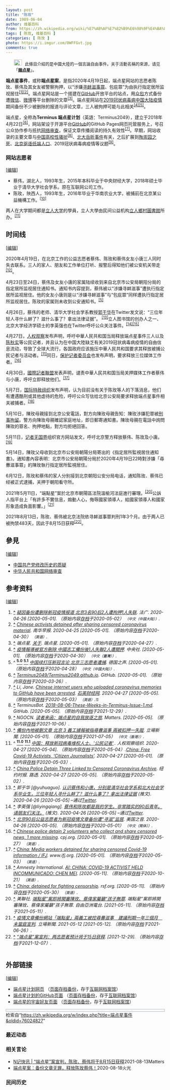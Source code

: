 ```yaml
---
layout: post
title: "陈玫"
date: 1989-06-04
author: 维基百科
from: https://zh.wikipedia.org/wiki/%E7%AB%AF%E7%82%B9%E6%98%9F%E4%BA%8B%E4%BB%B6
tags: [ 陈玫, 维基百科 ]
categories: [ 陈玫 ]
photo: https://i.imgur.com/0WFFGvt.jpg
comments: true
---
```

<div class="mw-content-ltr mw-parser-output" lang="zh" dir="ltr"><style data-mw-deduplicate="TemplateStyles:r85100532">.mw-parser-output .hatnote{font-size:small}.mw-parser-output div.hatnote{padding-left:2em;margin-bottom:0.8em;margin-top:0.8em}.mw-parser-output .hatnote-notice-img::after{content:"\202f \202f \202f \202f "}.mw-parser-output .hatnote-notice-img-small::after{content:"\202f \202f "}.mw-parser-output .hatnote+link+.hatnote{margin-top:-0.5em}body.skin-minerva .mw-parser-output .hatnote-notice-img,body.skin-minerva .mw-parser-output .hatnote-notice-img-small{display:none}@media print{body.ns-0 .mw-parser-output .hatnote{display:none!important}}</style><div role="note" class="hatnote navigation-not-searchable"><span class="noviewer hatnote-notice-img" typeof="mw:File"><a href="/wiki/Wikipedia:%E6%B6%88%E6%AD%A7%E4%B9%89" title="Wikipedia:消歧义"><img alt="" src="//upload.wikimedia.org/wikipedia/commons/thumb/5/5f/Disambig_gray.svg/25px-Disambig_gray.svg.png" decoding="async" width="25" height="19" class="mw-file-element" srcset="//upload.wikimedia.org/wikipedia/commons/thumb/5/5f/Disambig_gray.svg/38px-Disambig_gray.svg.png 1.5x, //upload.wikimedia.org/wikipedia/commons/thumb/5/5f/Disambig_gray.svg/50px-Disambig_gray.svg.png 2x" data-file-width="220" data-file-height="168"></a></span>此條目介紹的是中國大陸的一個言論自由事件。关于活動名稱的來源，请见「<b><a href="/wiki/%E7%AB%AF%E7%82%B9%E6%98%9F" title="端点星">端点星</a></b>」。</div>
<p><b>端点星事件</b>，或称<b>端点星案</b>，是指2020年4月19日起，端点星网站的志愿者陈玫、蔡伟及其女友被警察拘押，以“涉嫌<a href="/wiki/%E5%AF%BB%E8%A1%85%E6%BB%8B%E4%BA%8B%E7%BD%AA" title="寻衅滋事罪">寻衅滋事罪</a>、包庇罪”为由执行指定居所监视居住<sup id="cite_ref-1" class="reference"><a href="#cite_note-1"><span class="cite-bracket">[</span>1<span class="cite-bracket">]</span></a></sup><sup id="cite_ref-2" class="reference"><a href="#cite_note-2"><span class="cite-bracket">[</span>2<span class="cite-bracket">]</span></a></sup>。端点星网站是一个搭建在<a href="/wiki/GitHub" title="GitHub">GitHub</a>开放平台的站点，用<a href="/wiki/%E4%BC%97%E5%8C%85" title="众包">众包</a>方式备份遭<a href="/wiki/%E5%BE%AE%E4%BF%A1" title="微信">微信</a>、<a href="/wiki/%E5%BE%AE%E5%8D%9A" class="mw-disambig" title="微博">微博</a>等平台删除的文章<sup id="cite_ref-3" class="reference"><a href="#cite_note-3"><span class="cite-bracket">[</span>3<span class="cite-bracket">]</span></a></sup>。端点星网站在<a href="/wiki/2019%E5%86%A0%E7%8A%B6%E7%97%85%E6%AF%92%E7%97%85%E4%B8%AD%E5%9B%BD%E5%A4%A7%E9%99%86%E7%96%AB%E6%83%85" title="2019冠状病毒病中国大陆疫情">2019冠状病毒病中国大陆疫情</a>期间备份不少被删除的报道与评论文章，三人被拘押可能与此相关<sup id="cite_ref-:0_4-0" class="reference"><a href="#cite_note-:0-4"><span class="cite-bracket">[</span>4<span class="cite-bracket">]</span></a></sup><sup id="cite_ref-:1_5-0" class="reference"><a href="#cite_note-:1-5"><span class="cite-bracket">[</span>5<span class="cite-bracket">]</span></a></sup>。
</p>
<meta property="mw:PageProp/toc">
<div class="mw-heading mw-heading2"></div>
<p>端点星，全称為<b>Terminus 端点星计划</b>（英語：<span lang="en">Terminus2049</span>），建立于2018年4月22日<sup id="cite_ref-github_6-0" class="reference"><a href="#cite_note-github-6"><span class="cite-bracket">[</span>6<span class="cite-bracket">]</span></a></sup>，网站架设于开源平台<a href="/wiki/GitHub" title="GitHub">GitHub</a>的GitHub Pages网页托管服务上，号召公众协作参与抵抗<a href="/wiki/%E4%B8%AD%E5%8D%8E%E4%BA%BA%E6%B0%91%E5%85%B1%E5%92%8C%E5%9B%BD%E7%BD%91%E7%BB%9C%E5%AE%A1%E6%9F%A5" title="中华人民共和国网络审查">网络审查</a>，保证文章传播阅读的持久有效性<sup id="cite_ref-7" class="reference"><a href="#cite_note-7"><span class="cite-bracket">[</span>7<span class="cite-bracket">]</span></a></sup>。早期，网站收录的主要文章与<a href="/wiki/%EF%BC%83MeToo_(%E4%B8%AD%E5%9C%8B%E5%A4%A7%E9%99%B8)" title="＃MeToo (中國大陸)">中国高校性骚扰</a><sup id="cite_ref-8" class="reference"><a href="#cite_note-8"><span class="cite-bracket">[</span>8<span class="cite-bracket">]</span></a></sup>、<a href="/wiki/%E5%8C%97%E5%A4%A7%E5%B2%B3%E6%98%95%E4%BA%8B%E4%BB%B6" title="北大岳昕事件">北大岳昕事件</a>有关，之后扩展到<a href="/wiki/%E9%99%B6%E5%B4%87%E5%9B%AD%E4%BA%8B%E4%BB%B6" title="陶崇园事件">陶崇园之死</a>、<a href="/wiki/2017%E5%B9%B4%E5%8C%97%E4%BA%AC%E5%AE%89%E5%85%A8%E9%9A%90%E6%82%A3%E6%8E%92%E6%9F%A5%E6%95%B4%E6%94%B9%E8%A1%8C%E5%8A%A8" title="2017年北京安全隐患排查整改行动">北京驱逐低端人口</a>、2019冠状病毒病疫情等议题<sup id="cite_ref-9" class="reference"><a href="#cite_note-9"><span class="cite-bracket">[</span>9<span class="cite-bracket">]</span></a></sup>。
</p>
<div class="mw-heading mw-heading3"><h3 id="网站志愿者"><span id=".E7.BD.91.E7.AB.99.E5.BF.97.E6.84.BF.E8.80.85"></span>网站志愿者</h3><span class="mw-editsection"><span class="mw-editsection-bracket">[</span><a href="/w/index.php?title=%E7%AB%AF%E7%82%B9%E6%98%9F%E4%BA%8B%E4%BB%B6&amp;action=edit&amp;section=2" title="编辑章节：网站志愿者"><span>编辑</span></a><span class="mw-editsection-bracket">]</span></span></div>
<ul><li>蔡伟，湖北人，1993年生，2015年本科毕业于中央财经大学，2018年硕士毕业于清华大学社会学系。原在互联网公司工作。</li>
<li>陈玫，陝西人，1993年生，2016年毕业于华南农业大学，被捕前在北京某公益機構工作。<sup id="cite_ref-lcxw_10-0" class="reference"><a href="#cite_note-lcxw-10"><span class="cite-bracket">[</span>10<span class="cite-bracket">]</span></a></sup></li></ul>
<p>两人在大学期间都是<a href="/wiki/%E7%AB%8B%E4%BA%BA%E5%A4%A7%E5%AD%A6" title="立人大学">立人大学</a>的學員，立人大學由民间公益机构<a href="/wiki/%E7%AB%8B%E4%BA%BA%E9%84%89%E6%9D%91%E5%9C%96%E6%9B%B8%E9%A4%A8" title="立人鄉村圖書館">立人鄉村圖書館</a>所办。<sup id="cite_ref-rqgc_11-0" class="reference"><a href="#cite_note-rqgc-11"><span class="cite-bracket">[</span>11<span class="cite-bracket">]</span></a></sup>
</p>
<div class="mw-heading mw-heading2"><h2 id="时间线"><span id=".E6.97.B6.E9.97.B4.E7.BA.BF"></span>时间线</h2><span class="mw-editsection"><span class="mw-editsection-bracket">[</span><a href="/w/index.php?title=%E7%AB%AF%E7%82%B9%E6%98%9F%E4%BA%8B%E4%BB%B6&amp;action=edit&amp;section=3" title="编辑章节：时间线"><span>编辑</span></a><span class="mw-editsection-bracket">]</span></span></div>
<p>2020年4月19日，在北京工作的公益志愿者蔡伟、陈玫和蔡伟女友小唐三人同时失去联系。三人的家人、朋友和工作单位打听、报警后得知他们被公安机关带走<sup id="cite_ref-12" class="reference"><a href="#cite_note-12"><span class="cite-bracket">[</span>12<span class="cite-bracket">]</span></a></sup>。
</p><p>4月23日至24日，蔡伟及女友小唐的家属陆续收到来自北京市公安局朝阳分局的指定居所监视居住通知书。通知书内容提到，蔡伟被以“涉嫌寻衅滋事”遭执行指定居所监视居住。他的女友小唐则是以“涉嫌寻衅滋事”与“包庇罪”同样遭执行指定居所监视居住。陈玫的家属则未收到公安通知书。<sup id="cite_ref-:1_5-1" class="reference"><a href="#cite_note-:1-5"><span class="cite-bracket">[</span>5<span class="cite-bracket">]</span></a></sup>
</p><p>4月26日，蔡伟的老师、清华大学社会学系教授<a href="/wiki/%E9%83%AD%E4%BA%8E%E5%8D%8E" title="郭于华">郭于华</a>在Twitter发文说：“三位年轻人寻什么衅了？滋什么事了？拿出法律证据”。 <sup id="cite_ref-13" class="reference"><a href="#cite_note-13"><span class="cite-bracket">[</span>13<span class="cite-bracket">]</span></a></sup>立人图书馆的创办人之一、北京大学经济学硕士的李英强也在Twitter呼吁公众关注事件。<sup id="cite_ref-14" class="reference"><a href="#cite_note-14"><span class="cite-bracket">[</span>14<span class="cite-bracket">]</span></a></sup><sup id="cite_ref-15" class="reference"><a href="#cite_note-15"><span class="cite-bracket">[</span>15<span class="cite-bracket">]</span></a></sup>
</p><p>4月27日，<a href="/wiki/%E4%BA%BA%E6%9D%83%E8%A7%82%E5%AF%9F" title="人权观察">人权观察</a>发布声明，呼吁中華人民共和国当局释放端点星事件三人以及<a href="/wiki/%E9%99%88%E7%A7%8B%E5%AE%9E_(%E5%BE%8B%E5%B8%88)" title="陈秋实 (律师)">陈秋实</a>等公民记者，并且认为在中国大陸缺乏有关2019冠状病毒病疫情的自由信息流动，导致了全球大流行，各国政府应该施压中華人民共和国要求其释放被捕公民记者与活动者。<sup id="cite_ref-rqgc_11-1" class="reference"><a href="#cite_note-rqgc-11"><span class="cite-bracket">[</span>11<span class="cite-bracket">]</span></a></sup>同日，<a href="/wiki/%E4%BF%9D%E6%8A%A4%E8%AE%B0%E8%80%85%E5%A7%94%E5%91%98%E4%BC%9A" class="mw-redirect" title="保护记者委员会">保护记者委员会</a>也发布声明，要求释放三位媒体工作者。<sup id="cite_ref-16" class="reference"><a href="#cite_note-16"><span class="cite-bracket">[</span>16<span class="cite-bracket">]</span></a></sup>
</p><p>4月30日，<a href="/wiki/%E5%9C%8B%E9%9A%9B%E8%A8%98%E8%80%85%E8%81%AF%E7%9B%9F" title="國際記者聯盟">國際記者聯盟</a>发表声明，谴责中華人民共和国当局关押媒体工作者蔡伟与小唐，呼吁立即释放他们。<sup id="cite_ref-17" class="reference"><a href="#cite_note-17"><span class="cite-bracket">[</span>17<span class="cite-bracket">]</span></a></sup>
</p><p>5月7日，<a href="/wiki/%E5%9B%BD%E9%99%85%E7%89%B9%E8%B5%A6%E7%BB%84%E7%BB%87" class="mw-redirect" title="国际特赦组织">国际特赦组织</a>发布声明，认为目前没有关于陈玫等人的下落消息，他们有遭遇酷刑或其他虐待的危险，呼吁公众写信给北京公安局要求释放端点星事件相关被捕者。<sup id="cite_ref-18" class="reference"><a href="#cite_note-18"><span class="cite-bracket">[</span>18<span class="cite-bracket">]</span></a></sup>
</p><p>5月10日，陳玫母親接到北京公安電話，對方向陳玫母親告知：陳玫涉嫌犯罪被<a href="/wiki/%E5%88%91%E4%BA%8B%E6%8B%98%E7%95%99" class="mw-redirect" title="刑事拘留">刑事拘留</a>。警方向陳玫母親確認家庭地址，即日郵寄通知書。陳玫母親在電話中詢問陳玫的罪名、拘押地點，對方均拒絕回答。
</p><p>5月11日，<a href="/wiki/%E8%AE%B0%E8%80%85%E6%97%A0%E5%9B%BD%E7%95%8C" class="mw-redirect" title="记者无国界">记者无国界</a>组织官方网站发文，呼吁北京警方释放蔡伟、陈玫及小唐。<sup id="cite_ref-19" class="reference"><a href="#cite_note-19"><span class="cite-bracket">[</span>19<span class="cite-bracket">]</span></a></sup>
</p><p>5月14日，陳玫父母收到北京市公安局朝陽分局寄出的《指定居所監視居住通知書》。通知書內容表明：北京市公安局朝陽分局於2020年4月19日22時對涉嫌「尋釁滋事罪」的陳玫執行指定居所監視居住。
</p><p>6月12日，陈玫和蔡伟的家人分别接到北京朝阳公安分局电话，通知陈玫、蔡伟已经被正式逮捕，关押于朝阳看守所。
</p><p>2021年5月11日，“端點星”案於北京市朝陽區法院溫榆河法庭進行審理。<sup id="cite_ref-20" class="reference"><a href="#cite_note-20"><span class="cite-bracket">[</span>20<span class="cite-bracket">]</span></a></sup>公訴人指平台上「有許多不實信息，煽動人心，侮辱國家領導人，給國家領導人和國家形象造成負面影響。」<sup id="cite_ref-21" class="reference"><a href="#cite_note-21"><span class="cite-bracket">[</span>21<span class="cite-bracket">]</span></a></sup>
</p><p>2021年8月13日，陈玫、蔡伟被北京法院依寻衅滋事罪判刑1年3个月。由于两人已被拘禁483天，因此于8月15日获释<sup id="cite_ref-22" class="reference"><a href="#cite_note-22"><span class="cite-bracket">[</span>22<span class="cite-bracket">]</span></a></sup>。
</p>
<div class="mw-heading mw-heading2"><h2 id="參見"><span id=".E5.8F.83.E8.A6.8B"></span>參見</h2><span class="mw-editsection"><span class="mw-editsection-bracket">[</span><a href="/w/index.php?title=%E7%AB%AF%E7%82%B9%E6%98%9F%E4%BA%8B%E4%BB%B6&amp;action=edit&amp;section=4" title="编辑章节：參見"><span>编辑</span></a><span class="mw-editsection-bracket">]</span></span></div>
<ul><li><a href="/wiki/%E4%B8%AD%E5%9B%BD%E5%85%B1%E4%BA%A7%E5%85%9A%E4%BF%AE%E6%94%B9%E5%8E%86%E5%8F%B2%E7%9A%84%E8%B4%A8%E7%96%91" title="中国共产党修改历史的质疑">中国共产党修改历史的质疑</a></li>
<li><a href="/wiki/%E4%B8%AD%E5%8D%8E%E4%BA%BA%E6%B0%91%E5%85%B1%E5%92%8C%E5%9B%BD%E7%BD%91%E7%BB%9C%E5%AE%A1%E6%9F%A5" title="中华人民共和国网络审查">中华人民共和国网络审查</a></li></ul>
<div class="mw-heading mw-heading2"><h2 id="参考资料"><span id=".E5.8F.82.E8.80.83.E8.B5.84.E6.96.99"></span>参考资料</h2><span class="mw-editsection"><span class="mw-editsection-bracket">[</span><a href="/w/index.php?title=%E7%AB%AF%E7%82%B9%E6%98%9F%E4%BA%8B%E4%BB%B6&amp;action=edit&amp;section=5" title="编辑章节：参考资料"><span>编辑</span></a><span class="mw-editsection-bracket">]</span></span></div>
<div class="reflist columns references-column-width" style="-moz-column-width: 30em; -webkit-column-width: 30em; column-width: 30em; list-style-type: decimal;">
<ol class="references">
<li id="cite_note-1"><span class="mw-cite-backlink"><b><a href="#cite_ref-1">^</a></b></span> <span class="reference-text"><cite class="citation web"><a rel="nofollow" class="external text" href="http://www.rfi.fr/cn/%E4%B8%AD%E5%9B%BD/20200426-%E7%96%91%E5%9B%A0%E5%A4%87%E4%BB%BD%E9%81%AD%E5%88%A0%E9%99%A4%E6%96%B0%E5%86%A0%E7%96%AB%E6%83%85%E6%8A%A5%E9%81%93-%E5%8C%97%E4%BA%AC3%E5%90%8D90%E5%90%8E2%E4%BA%BA%E9%81%AD%E6%8B%98%E6%8A%BC1%E4%BA%BA%E5%A4%B1%E8%81%94">疑因备份遭删除新冠疫情报道 北京3名90后2人遭拘押1人失联</a>. 法广. 2020-04-26 <span class="reference-accessdate"> [<span class="nowrap">2020-05-01</span>]</span>. （原始内容<a rel="nofollow" class="external text" href="https://web.archive.org/web/20200502183751/http://www.rfi.fr/cn/%E4%B8%AD%E5%9B%BD/20200426-%E7%96%91%E5%9B%A0%E5%A4%87%E4%BB%BD%E9%81%AD%E5%88%A0%E9%99%A4%E6%96%B0%E5%86%A0%E7%96%AB%E6%83%85%E6%8A%A5%E9%81%93-%E5%8C%97%E4%BA%AC3%E5%90%8D90%E5%90%8E2%E4%BA%BA%E9%81%AD%E6%8B%98%E6%8A%BC1%E4%BA%BA%E5%A4%B1%E8%81%94">存档</a>于2020-05-02） <span style="font-family: sans-serif; cursor: default; color:var(--color-subtle, #54595d); font-size: 0.8em; bottom: 0.1em; font-weight: bold;" title="连接到中文（中国大陆）网页">（中文（中国大陆））</span>.</cite><span title="ctx_ver=Z39.88-2004&amp;rfr_id=info%3Asid%2Fzh.wikipedia.org%3A%E7%AB%AF%E7%82%B9%E6%98%9F%E4%BA%8B%E4%BB%B6&amp;rft.atitle=%E7%96%91%E5%9B%A0%E5%A4%87%E4%BB%BD%E9%81%AD%E5%88%A0%E9%99%A4%E6%96%B0%E5%86%A0%E7%96%AB%E6%83%85%E6%8A%A5%E9%81%93+%E5%8C%97%E4%BA%AC3%E5%90%8D90%E5%90%8E2%E4%BA%BA%E9%81%AD%E6%8B%98%E6%8A%BC1%E4%BA%BA%E5%A4%B1%E8%81%94&amp;rft.date=2020-04-26&amp;rft.genre=unknown&amp;rft.jtitle=%E6%B3%95%E5%B9%BF&amp;rft_id=http%3A%2F%2Fwww.rfi.fr%2Fcn%2F%25E4%25B8%25AD%25E5%259B%25BD%2F20200426-%25E7%2596%2591%25E5%259B%25A0%25E5%25A4%2587%25E4%25BB%25BD%25E9%2581%25AD%25E5%2588%25A0%25E9%2599%25A4%25E6%2596%25B0%25E5%2586%25A0%25E7%2596%25AB%25E6%2583%2585%25E6%258A%25A5%25E9%2581%2593-%25E5%258C%2597%25E4%25BA%25AC3%25E5%2590%258D90%25E5%2590%258E2%25E4%25BA%25BA%25E9%2581%25AD%25E6%258B%2598%25E6%258A%25BC1%25E4%25BA%25BA%25E5%25A4%25B1%25E8%2581%2594&amp;rft_val_fmt=info%3Aofi%2Ffmt%3Akev%3Amtx%3Ajournal" class="Z3988"><span style="display:none;">&nbsp;</span></span></span>
</li>
<li id="cite_note-2"><span class="mw-cite-backlink"><b><a href="#cite_ref-2">^</a></b></span> <span class="reference-text"><cite class="citation web"><a rel="nofollow" class="external text" href="https://www.scmp.com/news/china/politics/article/3081569/chinese-activists-detained-after-sharing-censored-coronavirus">Chinese activists detained after sharing censored coronavirus material</a>. 南华早报. 2020-04-25 <span class="reference-accessdate"> [<span class="nowrap">2020-05-01</span>]</span>. （原始内容<a rel="nofollow" class="external text" href="https://web.archive.org/web/20200430200006/https://www.scmp.com/news/china/politics/article/3081569/chinese-activists-detained-after-sharing-censored-coronavirus">存档</a>于2020-04-30） <span style="font-family: sans-serif; cursor: default; color:var(--color-subtle, #54595d); font-size: 0.8em; bottom: 0.1em; font-weight: bold;" title="连接到英语网页">（英语）</span>.</cite><span title="ctx_ver=Z39.88-2004&amp;rfr_id=info%3Asid%2Fzh.wikipedia.org%3A%E7%AB%AF%E7%82%B9%E6%98%9F%E4%BA%8B%E4%BB%B6&amp;rft.atitle=Chinese+activists+detained+after+sharing+censored+coronavirus+material&amp;rft.date=2020-04-25&amp;rft.genre=unknown&amp;rft.jtitle=%E5%8D%97%E5%8D%8E%E6%97%A9%E6%8A%A5&amp;rft_id=https%3A%2F%2Fwww.scmp.com%2Fnews%2Fchina%2Fpolitics%2Farticle%2F3081569%2Fchinese-activists-detained-after-sharing-censored-coronavirus&amp;rft_val_fmt=info%3Aofi%2Ffmt%3Akev%3Amtx%3Ajournal" class="Z3988"><span style="display:none;">&nbsp;</span></span></span>
</li>
<li id="cite_note-3"><span class="mw-cite-backlink"><b><a href="#cite_ref-3">^</a></b></span> <span class="reference-text"><cite class="citation web">端点星. <a rel="nofollow" class="external text" href="https://terminus2049.github.io/about.html">关于</a>. 端点星.  <span class="reference-accessdate"> [<span class="nowrap">2020-05-01</span>]</span>. （原始内容<a rel="nofollow" class="external text" href="https://web.archive.org/web/20200427154339/https://terminus2049.github.io/about.html">存档</a>于2020-04-27）.</cite><span title="ctx_ver=Z39.88-2004&amp;rfr_id=info%3Asid%2Fzh.wikipedia.org%3A%E7%AB%AF%E7%82%B9%E6%98%9F%E4%BA%8B%E4%BB%B6&amp;rft.atitle=%E5%85%B3%E4%BA%8E&amp;rft.au=%E7%AB%AF%E7%82%B9%E6%98%9F&amp;rft.genre=unknown&amp;rft.jtitle=%E7%AB%AF%E7%82%B9%E6%98%9F&amp;rft_id=https%3A%2F%2Fterminus2049.github.io%2Fabout.html&amp;rft_val_fmt=info%3Aofi%2Ffmt%3Akev%3Amtx%3Ajournal" class="Z3988"><span style="display:none;">&nbsp;</span></span></span>
</li>
<li id="cite_note-:0-4"><span class="mw-cite-backlink"><b><a href="#cite_ref-:0_4-0">^</a></b></span> <span class="reference-text"><cite class="citation web"><a rel="nofollow" class="external text" href="https://www.cna.com.tw/news/firstnews/202004260021.aspx">疫情報導被官方刪除 中國志工備份後1人失聯2人遭關押</a>. 中央社.  <span class="reference-accessdate"> [<span class="nowrap">2020-05-01</span>]</span>. （原始内容<a rel="nofollow" class="external text" href="https://web.archive.org/web/20200430173410/https://www.cna.com.tw/news/firstnews/202004260021.aspx">存档</a>于2020-04-30） <span style="font-family: sans-serif; cursor: default; color:var(--color-subtle, #54595d); font-size: 0.8em; bottom: 0.1em; font-weight: bold;" title="连接到中文（臺灣）网页">（中文（臺灣））</span>.</cite><span title="ctx_ver=Z39.88-2004&amp;rfr_id=info%3Asid%2Fzh.wikipedia.org%3A%E7%AB%AF%E7%82%B9%E6%98%9F%E4%BA%8B%E4%BB%B6&amp;rft.atitle=%E7%96%AB%E6%83%85%E5%A0%B1%E5%B0%8E%E8%A2%AB%E5%AE%98%E6%96%B9%E5%88%AA%E9%99%A4+%E4%B8%AD%E5%9C%8B%E5%BF%97%E5%B7%A5%E5%82%99%E4%BB%BD%E5%BE%8C1%E4%BA%BA%E5%A4%B1%E8%81%AF2%E4%BA%BA%E9%81%AD%E9%97%9C%E6%8A%BC&amp;rft.genre=unknown&amp;rft.jtitle=%E4%B8%AD%E5%A4%AE%E7%A4%BE&amp;rft_id=https%3A%2F%2Fwww.cna.com.tw%2Fnews%2Ffirstnews%2F202004260021.aspx&amp;rft_val_fmt=info%3Aofi%2Ffmt%3Akev%3Amtx%3Ajournal" class="Z3988"><span style="display:none;">&nbsp;</span></span></span>
</li>
<li id="cite_note-:1-5"><span class="mw-cite-backlink">^ <a href="#cite_ref-:1_5-0"><sup><b>5.0</b></sup></a> <a href="#cite_ref-:1_5-1"><sup><b>5.1</b></sup></a></span> <span class="reference-text"><cite class="citation web"><a rel="nofollow" class="external text" href="https://www.dw.com/zh/%E4%B8%AD%E5%9B%BD%E7%BB%AD%E6%89%93%E5%8E%8B%E6%96%B0%E5%86%A0%E8%A8%80%E8%AE%BA-%E5%8C%97%E4%BA%AC%E4%B8%89%E5%BF%97%E6%84%BF%E8%80%85%E9%81%AD%E6%8D%95/a-53255271">中国续打压新冠言论 北京三志愿者遭捕</a>. 德国之声.  <span class="reference-accessdate"> [<span class="nowrap">2020-05-01</span>]</span>. （原始内容<a rel="nofollow" class="external text" href="https://web.archive.org/web/20200428205505/https://www.dw.com/zh/%E4%B8%AD%E5%9B%BD%E7%BB%AD%E6%89%93%E5%8E%8B%E6%96%B0%E5%86%A0%E8%A8%80%E8%AE%BA-%E5%8C%97%E4%BA%AC%E4%B8%89%E5%BF%97%E6%84%BF%E8%80%85%E9%81%AD%E6%8D%95/a-53255271">存档</a>于2020-04-28） <span style="font-family: sans-serif; cursor: default; color:var(--color-subtle, #54595d); font-size: 0.8em; bottom: 0.1em; font-weight: bold;" title="连接到中文（中国大陆）网页">（中文（中国大陆））</span>.</cite><span title="ctx_ver=Z39.88-2004&amp;rfr_id=info%3Asid%2Fzh.wikipedia.org%3A%E7%AB%AF%E7%82%B9%E6%98%9F%E4%BA%8B%E4%BB%B6&amp;rft.atitle=%E4%B8%AD%E5%9B%BD%E7%BB%AD%E6%89%93%E5%8E%8B%E6%96%B0%E5%86%A0%E8%A8%80%E8%AE%BA+%E5%8C%97%E4%BA%AC%E4%B8%89%E5%BF%97%E6%84%BF%E8%80%85%E9%81%AD%E6%8D%95&amp;rft.genre=unknown&amp;rft.jtitle=%E5%BE%B7%E5%9B%BD%E4%B9%8B%E5%A3%B0&amp;rft_id=https%3A%2F%2Fwww.dw.com%2Fzh%2F%25E4%25B8%25AD%25E5%259B%25BD%25E7%25BB%25AD%25E6%2589%2593%25E5%258E%258B%25E6%2596%25B0%25E5%2586%25A0%25E8%25A8%2580%25E8%25AE%25BA-%25E5%258C%2597%25E4%25BA%25AC%25E4%25B8%2589%25E5%25BF%2597%25E6%2584%25BF%25E8%2580%2585%25E9%2581%25AD%25E6%258D%2595%2Fa-53255271&amp;rft_val_fmt=info%3Aofi%2Ffmt%3Akev%3Amtx%3Ajournal" class="Z3988"><span style="display:none;">&nbsp;</span></span></span>
</li>
<li id="cite_note-github-6"><span class="mw-cite-backlink"><b><a href="#cite_ref-github_6-0">^</a></b></span> <span class="reference-text"><cite class="citation web"><a rel="nofollow" class="external text" href="https://github.com/Terminus2049/Terminus2049.github.io">Terminus2049/Terminus2049.github.io</a>. GitHub.  <span class="reference-accessdate"> [<span class="nowrap">2020-05-01</span>]</span>. （原始内容<a rel="nofollow" class="external text" href="https://web.archive.org/web/20200326000553/https://github.com/Terminus2049/Terminus2049.github.io">存档</a>于2020-03-26）.</cite><span title="ctx_ver=Z39.88-2004&amp;rfr_id=info%3Asid%2Fzh.wikipedia.org%3A%E7%AB%AF%E7%82%B9%E6%98%9F%E4%BA%8B%E4%BB%B6&amp;rft.atitle=Terminus2049%2FTerminus2049.github.io&amp;rft.genre=unknown&amp;rft.jtitle=GitHub&amp;rft_id=https%3A%2F%2Fgithub.com%2FTerminus2049%2FTerminus2049.github.io&amp;rft_val_fmt=info%3Aofi%2Ffmt%3Akev%3Amtx%3Ajournal" class="Z3988"><span style="display:none;">&nbsp;</span></span></span>
</li>
<li id="cite_note-7"><span class="mw-cite-backlink"><b><a href="#cite_ref-7">^</a></b></span> <span class="reference-text"><cite class="citation news">Li, Jane. <a rel="nofollow" class="external text" href="https://qz.com/1846277/china-arrests-users-behind-github-coronavirus-memories-page/">Chinese internet users who uploaded coronavirus memories to GitHub have been arrested</a>. <a href="/wiki/%E7%9F%B3%E8%8B%B1%E8%B4%A2%E7%BB%8F%E7%BD%91" title="石英财经网">石英财经网</a>. 2020-04-27 <span class="reference-accessdate"> [<span class="nowrap">2020-05-05</span>]</span>. （原始内容<a rel="nofollow" class="external text" href="https://web.archive.org/web/20200503234246/https://qz.com/1846277/china-arrests-users-behind-github-coronavirus-memories-page/">存档</a>于2020-05-03） <span style="font-family: sans-serif; cursor: default; color:var(--color-subtle, #54595d); font-size: 0.8em; bottom: 0.1em; font-weight: bold;" title="连接到英语网页">（英语）</span>.</cite><span title="ctx_ver=Z39.88-2004&amp;rfr_id=info%3Asid%2Fzh.wikipedia.org%3A%E7%AB%AF%E7%82%B9%E6%98%9F%E4%BA%8B%E4%BB%B6&amp;rft.atitle=Chinese+internet+users+who+uploaded+coronavirus+memories+to+GitHub+have+been+arrested&amp;rft.aufirst=Jane&amp;rft.aulast=Li&amp;rft.date=2020-04-27&amp;rft.genre=article&amp;rft.jtitle=%E7%9F%B3%E8%8B%B1%E8%B4%A2%E7%BB%8F%E7%BD%91&amp;rft_id=https%3A%2F%2Fqz.com%2F1846277%2Fchina-arrests-users-behind-github-coronavirus-memories-page%2F&amp;rft_val_fmt=info%3Aofi%2Ffmt%3Akev%3Amtx%3Ajournal" class="Z3988"><span style="display:none;">&nbsp;</span></span><span style="font-size:0.95em; font-size: 90%; color: #555"><span typeof="mw:File"><span title="需付费查阅"><img alt="需付费查阅" src="//upload.wikimedia.org/wikipedia/commons/thumb/c/c8/Lock-red-alt.svg/9px-Lock-red-alt.svg.png" decoding="async" width="9" height="14" class="mw-file-element" srcset="//upload.wikimedia.org/wikipedia/commons/thumb/c/c8/Lock-red-alt.svg/14px-Lock-red-alt.svg.png 1.5x, //upload.wikimedia.org/wikipedia/commons/thumb/c/c8/Lock-red-alt.svg/18px-Lock-red-alt.svg.png 2x" data-file-width="512" data-file-height="813"></span></span></span></span>
</li>
<li id="cite_note-8"><span class="mw-cite-backlink"><b><a href="#cite_ref-8">^</a></b></span> <span class="reference-text"><cite class="citation web">TerminusBot. <a rel="nofollow" class="external text" href="https://github.com/Terminus2049/Terminus2049.github.io/blob/master/_posts/2018-08-06-These-Weeks-in-Terminus-Issue-1.md">2018-08-06-These-Weeks-in-Terminus-Issue-1.md</a>. GitHub.  <span class="reference-accessdate"> [<span class="nowrap">2020-05-05</span>]</span>. （原始内容<a rel="nofollow" class="external text" href="https://web.archive.org/web/20211229134649/https://github.com/Terminus2049/Terminus2049.github.io/blob/master/_posts/2018-08-06-These-Weeks-in-Terminus-Issue-1.md">存档</a>于2021-12-29）.</cite><span title="ctx_ver=Z39.88-2004&amp;rfr_id=info%3Asid%2Fzh.wikipedia.org%3A%E7%AB%AF%E7%82%B9%E6%98%9F%E4%BA%8B%E4%BB%B6&amp;rft.atitle=2018-08-06-These-Weeks-in-Terminus-Issue-1.md&amp;rft.au=TerminusBot&amp;rft.genre=unknown&amp;rft.jtitle=GitHub&amp;rft_id=https%3A%2F%2Fgithub.com%2FTerminus2049%2FTerminus2049.github.io%2Fblob%2Fmaster%2F_posts%2F2018-08-06-These-Weeks-in-Terminus-Issue-1.md&amp;rft_val_fmt=info%3Aofi%2Ffmt%3Akev%3Amtx%3Ajournal" class="Z3988"><span style="display:none;">&nbsp;</span></span></span>
</li>
<li id="cite_note-9"><span class="mw-cite-backlink"><b><a href="#cite_ref-9">^</a></b></span> <span class="reference-text"><cite class="citation web">NGOCN. <a rel="nofollow" class="external text" href="https://matters.news/@ngocncat/%E8%AF%BB%E8%80%85%E6%9D%A5%E5%87%BD-%E7%AB%AF%E7%82%B9%E6%98%9F%E7%9A%84%E8%87%AA%E6%88%91%E6%94%BE%E9%80%90%E4%B9%8B%E6%97%85-bafyreihncqhk3lavhdlsd35v6mcaw3umqzpmofs4y6bzn6hazzxk64nyie">读者来函：端点星的自我放逐之旅</a>. Matters.  <span class="reference-accessdate"> [<span class="nowrap">2020-05-05</span>]</span>. （原始内容<a rel="nofollow" class="external text" href="https://web.archive.org/web/20211006225642/https://matters.news/@ngocncat/%E8%AF%BB%E8%80%85%E6%9D%A5%E5%87%BD-%E7%AB%AF%E7%82%B9%E6%98%9F%E7%9A%84%E8%87%AA%E6%88%91%E6%94%BE%E9%80%90%E4%B9%8B%E6%97%85-bafyreihncqhk3lavhdlsd35v6mcaw3umqzpmofs4y6bzn6hazzxk64nyie">存档</a>于2021-10-06）.</cite><span title="ctx_ver=Z39.88-2004&amp;rfr_id=info%3Asid%2Fzh.wikipedia.org%3A%E7%AB%AF%E7%82%B9%E6%98%9F%E4%BA%8B%E4%BB%B6&amp;rft.atitle=%E8%AF%BB%E8%80%85%E6%9D%A5%E5%87%BD%EF%BC%9A%E7%AB%AF%E7%82%B9%E6%98%9F%E7%9A%84%E8%87%AA%E6%88%91%E6%94%BE%E9%80%90%E4%B9%8B%E6%97%85&amp;rft.au=NGOCN&amp;rft.genre=unknown&amp;rft.jtitle=Matters&amp;rft_id=https%3A%2F%2Fmatters.news%2F%40ngocncat%2F%25E8%25AF%25BB%25E8%2580%2585%25E6%259D%25A5%25E5%2587%25BD-%25E7%25AB%25AF%25E7%2582%25B9%25E6%2598%259F%25E7%259A%2584%25E8%2587%25AA%25E6%2588%2591%25E6%2594%25BE%25E9%2580%2590%25E4%25B9%258B%25E6%2597%2585-bafyreihncqhk3lavhdlsd35v6mcaw3umqzpmofs4y6bzn6hazzxk64nyie&amp;rft_val_fmt=info%3Aofi%2Ffmt%3Akev%3Amtx%3Ajournal" class="Z3988"><span style="display:none;">&nbsp;</span></span></span>
</li>
<li id="cite_note-lcxw-10"><span class="mw-cite-backlink"><b><a href="#cite_ref-lcxw_10-0">^</a></b></span> <span class="reference-text"><cite class="citation web"><a rel="nofollow" class="external text" href="https://www.thestandnews.com/china/%E5%82%99%E4%BB%BD%E5%85%A7%E5%9C%B0%E8%A2%AB%E5%88%A0%E6%96%87%E7%AB%A0-%E5%8C%97%E4%BA%AC-3-%E7%BE%A9%E5%B7%A5%E6%93%9A%E5%A0%B1%E8%A2%AB%E6%8C%87%E5%B0%8B%E9%87%81%E6%BB%8B%E4%BA%8B-%E5%85%A9%E8%A2%AB%E6%89%A3%E6%8A%BC%E4%B8%80%E5%A4%B1%E8%B9%A4/">備份內地被删文章 北京 3 義工據報被指尋釁滋事 兩被扣押一失蹤</a>. 立場新聞.  <span class="reference-accessdate"> [<span class="nowrap">2020-05-01</span>]</span>. （原始内容<a rel="nofollow" class="external text" href="https://web.archive.org/web/20210705100333/https://www.thestandnews.com/china/%E5%82%99%E4%BB%BD%E5%85%A7%E5%9C%B0%E8%A2%AB%E5%88%A0%E6%96%87%E7%AB%A0-%E5%8C%97%E4%BA%AC-3-%E7%BE%A9%E5%B7%A5%E6%93%9A%E5%A0%B1%E8%A2%AB%E6%8C%87%E5%B0%8B%E9%87%81%E6%BB%8B%E4%BA%8B-%E5%85%A9%E8%A2%AB%E6%89%A3%E6%8A%BC%E4%B8%80%E5%A4%B1%E8%B9%A4">存档</a>于2021-07-05） <span style="font-family: sans-serif; cursor: default; color:var(--color-subtle, #54595d); font-size: 0.8em; bottom: 0.1em; font-weight: bold;" title="连接到中文（香港）网页">（中文（香港））</span>.</cite><span title="ctx_ver=Z39.88-2004&amp;rfr_id=info%3Asid%2Fzh.wikipedia.org%3A%E7%AB%AF%E7%82%B9%E6%98%9F%E4%BA%8B%E4%BB%B6&amp;rft.atitle=%E5%82%99%E4%BB%BD%E5%85%A7%E5%9C%B0%E8%A2%AB%E5%88%A0%E6%96%87%E7%AB%A0+%E5%8C%97%E4%BA%AC+3+%E7%BE%A9%E5%B7%A5%E6%93%9A%E5%A0%B1%E8%A2%AB%E6%8C%87%E5%B0%8B%E9%87%81%E6%BB%8B%E4%BA%8B+%E5%85%A9%E8%A2%AB%E6%89%A3%E6%8A%BC%E4%B8%80%E5%A4%B1%E8%B9%A4&amp;rft.genre=unknown&amp;rft.jtitle=%E7%AB%8B%E5%A0%B4%E6%96%B0%E8%81%9E&amp;rft_id=https%3A%2F%2Fwww.thestandnews.com%2Fchina%2F%25E5%2582%2599%25E4%25BB%25BD%25E5%2585%25A7%25E5%259C%25B0%25E8%25A2%25AB%25E5%2588%25A0%25E6%2596%2587%25E7%25AB%25A0-%25E5%258C%2597%25E4%25BA%25AC-3-%25E7%25BE%25A9%25E5%25B7%25A5%25E6%2593%259A%25E5%25A0%25B1%25E8%25A2%25AB%25E6%258C%2587%25E5%25B0%258B%25E9%2587%2581%25E6%25BB%258B%25E4%25BA%258B-%25E5%2585%25A9%25E8%25A2%25AB%25E6%2589%25A3%25E6%258A%25BC%25E4%25B8%2580%25E5%25A4%25B1%25E8%25B9%25A4%2F&amp;rft_val_fmt=info%3Aofi%2Ffmt%3Akev%3Amtx%3Ajournal" class="Z3988"><span style="display:none;">&nbsp;</span></span></span>
</li>
<li id="cite_note-rqgc-11"><span class="mw-cite-backlink">^ <a href="#cite_ref-rqgc_11-0"><sup><b>11.0</b></sup></a> <a href="#cite_ref-rqgc_11-1"><sup><b>11.1</b></sup></a></span> <span class="reference-text"><cite class="citation web"><a rel="nofollow" class="external text" href="https://www.hrw.org/zh-hans/news/2020/04/27/341507">中国：释放新冠病毒维权人士、'公民记者<span style="padding-right:0.2em;">'</span></a>. 人权观察组织. 2020-04-27 <span class="reference-accessdate"> [<span class="nowrap">2020-05-04</span>]</span>. （原始内容<a rel="nofollow" class="external text" href="https://web.archive.org/web/20200504110651/https://www.hrw.org/zh-hans/news/2020/04/27/341507">存档</a>于2020-05-04）.</cite><span title="ctx_ver=Z39.88-2004&amp;rfr_id=info%3Asid%2Fzh.wikipedia.org%3A%E7%AB%AF%E7%82%B9%E6%98%9F%E4%BA%8B%E4%BB%B6&amp;rft.atitle=%E4%B8%AD%E5%9B%BD%EF%BC%9A%E9%87%8A%E6%94%BE%E6%96%B0%E5%86%A0%E7%97%85%E6%AF%92%E7%BB%B4%E6%9D%83%E4%BA%BA%E5%A3%AB%E3%80%81%27%E5%85%AC%E6%B0%91%E8%AE%B0%E8%80%85%27&amp;rft.date=2020-04-27&amp;rft.genre=unknown&amp;rft.jtitle=%E4%BA%BA%E6%9D%83%E8%A7%82%E5%AF%9F%E7%BB%84%E7%BB%87&amp;rft_id=https%3A%2F%2Fwww.hrw.org%2Fzh-hans%2Fnews%2F2020%2F04%2F27%2F341507&amp;rft_val_fmt=info%3Aofi%2Ffmt%3Akev%3Amtx%3Ajournal" class="Z3988"><span style="display:none;">&nbsp;</span></span><cite class="citation web"><a rel="nofollow" class="external text" href="https://www.hrw.org/news/2020/04/27/china-free-covid-19-activists-citizen-journalists">China: Free Covid-19 Activists, ‘Citizen Journalists’</a>. 2020-04-27 <span class="reference-accessdate"> [<span class="nowrap">2020-05-01</span>]</span>. （原始内容<a rel="nofollow" class="external text" href="https://web.archive.org/web/20200503041910/https://www.hrw.org/news/2020/04/27/china-free-covid-19-activists-citizen-journalists">存档</a>于2020-05-03）.</cite><span title="ctx_ver=Z39.88-2004&amp;rfr_id=info%3Asid%2Fzh.wikipedia.org%3A%E7%AB%AF%E7%82%B9%E6%98%9F%E4%BA%8B%E4%BB%B6&amp;rft.btitle=China%3A+Free+Covid-19+Activists%2C+%E2%80%98Citizen+Journalists%E2%80%99&amp;rft.date=2020-04-27&amp;rft.genre=unknown&amp;rft_id=https%3A%2F%2Fwww.hrw.org%2Fnews%2F2020%2F04%2F27%2Fchina-free-covid-19-activists-citizen-journalists&amp;rft_val_fmt=info%3Aofi%2Ffmt%3Akev%3Amtx%3Abook" class="Z3988"><span style="display:none;">&nbsp;</span></span></span>
</li>
<li id="cite_note-12"><span class="mw-cite-backlink"><b><a href="#cite_ref-12">^</a></b></span> <span class="reference-text"><cite class="citation news"><a rel="nofollow" class="external text" href="https://www.nytimes.com/reuters/2020/04/27/world/asia/27reuters-health-coronavirus-china-rights.html">China Police Detain Three Linked to Censored Coronavirus Archive</a>. 纽约时报. 路透. 2020-04-27 <span class="reference-accessdate"> [<span class="nowrap">2020-05-05</span>]</span>. （原始内容<a rel="nofollow" class="external text" href="https://web.archive.org/web/20200502171339/https://www.nytimes.com/reuters/2020/04/27/world/asia/27reuters-health-coronavirus-china-rights.html">存档</a>于2020-05-02）.</cite><span title="ctx_ver=Z39.88-2004&amp;rfr_id=info%3Asid%2Fzh.wikipedia.org%3A%E7%AB%AF%E7%82%B9%E6%98%9F%E4%BA%8B%E4%BB%B6&amp;rft.atitle=China+Police+Detain+Three+Linked+to+Censored+Coronavirus+Archive&amp;rft.date=2020-04-27&amp;rft.genre=article&amp;rft.jtitle=%E7%BA%BD%E7%BA%A6%E6%97%B6%E6%8A%A5&amp;rft_id=https%3A%2F%2Fwww.nytimes.com%2Freuters%2F2020%2F04%2F27%2Fworld%2Fasia%2F27reuters-health-coronavirus-china-rights.html&amp;rft_val_fmt=info%3Aofi%2Ffmt%3Akev%3Amtx%3Ajournal" class="Z3988"><span style="display:none;">&nbsp;</span></span></span>
</li>
<li id="cite_note-13"><span class="mw-cite-backlink"><b><a href="#cite_ref-13">^</a></b></span> <span class="reference-text"><cite class="citation web">郭于华 [@yuhuaguo]. <a rel="nofollow" class="external text" href="https://twitter.com/yuhuaguo/status/1254368422906880003">认识蔡伟和小唐，分别是清华社会学系和北大社会学系毕业生，三位年轻人寻什么衅了？滋什么事了？拿出法律证据</a> (推文). 2020-04-26 <span class="reference-accessdate"> [<span class="nowrap">2020-05-05</span>]</span> –通过<a href="/wiki/Twitter" title="Twitter">Twitter</a>.</cite><span title="ctx_ver=Z39.88-2004&amp;rfr_id=info%3Asid%2Fzh.wikipedia.org%3A%E7%AB%AF%E7%82%B9%E6%98%9F%E4%BA%8B%E4%BB%B6&amp;rft.au=%E9%83%AD%E4%BA%8E%E5%8D%8E+%5B%40yuhuaguo%5D&amp;rft.btitle=%E8%AE%A4%E8%AF%86%E8%94%A1%E4%BC%9F%E5%92%8C%E5%B0%8F%E5%94%90%EF%BC%8C%E5%88%86%E5%88%AB%E6%98%AF%E6%B8%85%E5%8D%8E%E7%A4%BE%E4%BC%9A%E5%AD%A6%E7%B3%BB%E5%92%8C%E5%8C%97%E5%A4%A7%E7%A4%BE%E4%BC%9A%E5%AD%A6%E7%B3%BB%E6%AF%95%E4%B8%9A%E7%94%9F%EF%BC%8C%E4%B8%89%E4%BD%8D%E5%B9%B4%E8%BD%BB%E4%BA%BA%E5%AF%BB%E4%BB%80%E4%B9%88%E8%A1%85%E4%BA%86%EF%BC%9F%E6%BB%8B%E4%BB%80%E4%B9%88%E4%BA%8B%E4%BA%86%EF%BC%9F%E6%8B%BF%E5%87%BA%E6%B3%95%E5%BE%8B%E8%AF%81%E6%8D%AE&amp;rft.date=2020-04-26&amp;rft.genre=unknown&amp;rft_id=https%3A%2F%2Ftwitter.com%2Fyuhuaguo%2Fstatus%2F1254368422906880003&amp;rft_val_fmt=info%3Aofi%2Ffmt%3Akev%3Amtx%3Abook" class="Z3988"><span style="display:none;">&nbsp;</span></span>    </span>
</li>
<li id="cite_note-14"><span class="mw-cite-backlink"><b><a href="#cite_ref-14">^</a></b></span> <span class="reference-text"><cite class="citation web">李英强 [@liyingqiang]. <a rel="nofollow" class="external text" href="https://twitter.com/liyingqiang/status/1253997178520875008">蔡伟和陈玫都是我的学生。非常踏实的90后青年。请朋友们关注。</a> (推文). 2020-04-26 <span class="reference-accessdate"> [<span class="nowrap">2020-05-05</span>]</span> –通过<a href="/wiki/Twitter" title="Twitter">Twitter</a>.</cite><span title="ctx_ver=Z39.88-2004&amp;rfr_id=info%3Asid%2Fzh.wikipedia.org%3A%E7%AB%AF%E7%82%B9%E6%98%9F%E4%BA%8B%E4%BB%B6&amp;rft.au=%E6%9D%8E%E8%8B%B1%E5%BC%BA+%5B%40liyingqiang%5D&amp;rft.btitle=%E8%94%A1%E4%BC%9F%E5%92%8C%E9%99%88%E7%8E%AB%E9%83%BD%E6%98%AF%E6%88%91%E7%9A%84%E5%AD%A6%E7%94%9F%E3%80%82%E9%9D%9E%E5%B8%B8%E8%B8%8F%E5%AE%9E%E7%9A%8490%E5%90%8E%E9%9D%92%E5%B9%B4%E3%80%82%E8%AF%B7%E6%9C%8B%E5%8F%8B%E4%BB%AC%E5%85%B3%E6%B3%A8%E3%80%82&amp;rft.date=2020-04-26&amp;rft.genre=unknown&amp;rft_id=https%3A%2F%2Ftwitter.com%2Fliyingqiang%2Fstatus%2F1253997178520875008&amp;rft_val_fmt=info%3Aofi%2Ffmt%3Akev%3Amtx%3Abook" class="Z3988"><span style="display:none;">&nbsp;</span></span>    </span>
</li>
<li id="cite_note-15"><span class="mw-cite-backlink"><b><a href="#cite_ref-15">^</a></b></span> <span class="reference-text"><cite class="citation news"><a rel="nofollow" class="external text" href="https://www.voachinese.com/a/chinese-netizen-activists-detained-for-copying-deleted-coronavirus-material-20200426/5392655.html">北京90后公益志愿者为新冠疫情文章备份遭“寻滋”监居</a>. 美国之音. 2020-04-26 <span class="reference-accessdate"> [<span class="nowrap">2020-05-05</span>]</span>. （原始内容<a rel="nofollow" class="external text" href="https://web.archive.org/web/20200501192536/https://www.voachinese.com/a/chinese-netizen-activists-detained-for-copying-deleted-coronavirus-material-20200426/5392655.html">存档</a>于2020-05-01） <span style="font-family: sans-serif; cursor: default; color:var(--color-subtle, #54595d); font-size: 0.8em; bottom: 0.1em; font-weight: bold;" title="连接到中文（简体）网页">（中文（简体））</span>.</cite><span title="ctx_ver=Z39.88-2004&amp;rfr_id=info%3Asid%2Fzh.wikipedia.org%3A%E7%AB%AF%E7%82%B9%E6%98%9F%E4%BA%8B%E4%BB%B6&amp;rft.atitle=%E5%8C%97%E4%BA%AC90%E5%90%8E%E5%85%AC%E7%9B%8A%E5%BF%97%E6%84%BF%E8%80%85%E4%B8%BA%E6%96%B0%E5%86%A0%E7%96%AB%E6%83%85%E6%96%87%E7%AB%A0%E5%A4%87%E4%BB%BD%E9%81%AD%E2%80%9C%E5%AF%BB%E6%BB%8B%E2%80%9D%E7%9B%91%E5%B1%85&amp;rft.date=2020-04-26&amp;rft.genre=article&amp;rft.jtitle=%E7%BE%8E%E5%9B%BD%E4%B9%8B%E9%9F%B3&amp;rft_id=https%3A%2F%2Fwww.voachinese.com%2Fa%2Fchinese-netizen-activists-detained-for-copying-deleted-coronavirus-material-20200426%2F5392655.html&amp;rft_val_fmt=info%3Aofi%2Ffmt%3Akev%3Amtx%3Ajournal" class="Z3988"><span style="display:none;">&nbsp;</span></span></span>
</li>
<li id="cite_note-16"><span class="mw-cite-backlink"><b><a href="#cite_ref-16">^</a></b></span> <span class="reference-text"><cite class="citation web"><a rel="nofollow" class="external text" href="https://cpj.org/2020/04/chinese-police-detain-2-volunteers-who-collect-and.php">Chinese police detain 2 volunteers who collect and share censored news, 1 more missing</a>. cpj.org.  <span class="reference-accessdate"> [<span class="nowrap">2020-05-01</span>]</span>. （原始内容<a rel="nofollow" class="external text" href="https://web.archive.org/web/20200527054232/https://cpj.org/2020/04/chinese-police-detain-2-volunteers-who-collect-and.php">存档</a>于2020-05-27） <span style="font-family: sans-serif; cursor: default; color:var(--color-subtle, #54595d); font-size: 0.8em; bottom: 0.1em; font-weight: bold;" title="连接到英语网页">（英语）</span>.</cite><span title="ctx_ver=Z39.88-2004&amp;rfr_id=info%3Asid%2Fzh.wikipedia.org%3A%E7%AB%AF%E7%82%B9%E6%98%9F%E4%BA%8B%E4%BB%B6&amp;rft.atitle=Chinese+police+detain+2+volunteers+who+collect+and+share+censored+news%2C+1+more+missing&amp;rft.genre=unknown&amp;rft.jtitle=cpj.org&amp;rft_id=https%3A%2F%2Fcpj.org%2F2020%2F04%2Fchinese-police-detain-2-volunteers-who-collect-and.php&amp;rft_val_fmt=info%3Aofi%2Ffmt%3Akev%3Amtx%3Ajournal" class="Z3988"><span style="display:none;">&nbsp;</span></span></span>
</li>
<li id="cite_note-17"><span class="mw-cite-backlink"><b><a href="#cite_ref-17">^</a></b></span> <span class="reference-text"><cite class="citation web"><a rel="nofollow" class="external text" href="https://www.ifj.org/media-centre/news/detail/category/press-releases/article/china-media-workers-detained-for-sharing-censored-covid-19-information.html">China: Media workers detained for sharing censored Covid-19 information / IFJ</a>. www.ifj.org.  <span class="reference-accessdate"> [<span class="nowrap">2020-05-01</span>]</span>. （原始内容<a rel="nofollow" class="external text" href="https://web.archive.org/web/20200503041913/https://www.ifj.org/media-centre/news/detail/category/press-releases/article/china-media-workers-detained-for-sharing-censored-covid-19-information.html">存档</a>于2020-05-03） <span style="font-family: sans-serif; cursor: default; color:var(--color-subtle, #54595d); font-size: 0.8em; bottom: 0.1em; font-weight: bold;" title="连接到英语网页">（英语）</span>.</cite><span title="ctx_ver=Z39.88-2004&amp;rfr_id=info%3Asid%2Fzh.wikipedia.org%3A%E7%AB%AF%E7%82%B9%E6%98%9F%E4%BA%8B%E4%BB%B6&amp;rft.atitle=China%3A+Media+workers+detained+for+sharing+censored+Covid-19+information+%2F+IFJ&amp;rft.genre=unknown&amp;rft.jtitle=www.ifj.org&amp;rft_id=https%3A%2F%2Fwww.ifj.org%2Fmedia-centre%2Fnews%2Fdetail%2Fcategory%2Fpress-releases%2Farticle%2Fchina-media-workers-detained-for-sharing-censored-covid-19-information.html&amp;rft_val_fmt=info%3Aofi%2Ffmt%3Akev%3Amtx%3Ajournal" class="Z3988"><span style="display:none;">&nbsp;</span></span></span>
</li>
<li id="cite_note-18"><span class="mw-cite-backlink"><b><a href="#cite_ref-18">^</a></b></span> <span class="reference-text"><cite class="citation web">Amnesty International. <a rel="nofollow" class="external text" href="https://www.amnesty.org/en/documents/asa17/2289/2020/en/">AI: CHINA: COVID-19 ACTIVIST HELD INCOMMUNICADO: CHEN MEI</a>.  <span class="reference-accessdate"> [<span class="nowrap">2020-05-11</span>]</span>. （原始内容<a rel="nofollow" class="external text" href="https://web.archive.org/web/20201021000710/https://www.amnesty.org/en/documents/asa17/2289/2020/en/">存档</a>于2020-10-21） <span style="font-family: sans-serif; cursor: default; color:var(--color-subtle, #54595d); font-size: 0.8em; bottom: 0.1em; font-weight: bold;" title="连接到英语网页">（英语）</span>.</cite><span title="ctx_ver=Z39.88-2004&amp;rfr_id=info%3Asid%2Fzh.wikipedia.org%3A%E7%AB%AF%E7%82%B9%E6%98%9F%E4%BA%8B%E4%BB%B6&amp;rft.au=Amnesty+International&amp;rft.btitle=AI%3A+CHINA%3A+COVID-19+ACTIVIST+HELD+INCOMMUNICADO%3A+CHEN+MEI&amp;rft.genre=unknown&amp;rft_id=https%3A%2F%2Fwww.amnesty.org%2Fen%2Fdocuments%2Fasa17%2F2289%2F2020%2Fen%2F&amp;rft_val_fmt=info%3Aofi%2Ffmt%3Akev%3Amtx%3Abook" class="Z3988"><span style="display:none;">&nbsp;</span></span></span>
</li>
<li id="cite_note-19"><span class="mw-cite-backlink"><b><a href="#cite_ref-19">^</a></b></span> <span class="reference-text"><cite class="citation web"><a rel="nofollow" class="external text" href="https://rsf.org/en/news/china-detained-fighting-censorship">China: detained for fighting censorship</a>. rsf.org.  <span class="reference-accessdate"> [<span class="nowrap">2020-05-11</span>]</span>. （原始内容<a rel="nofollow" class="external text" href="https://web.archive.org/web/20200530101526/https://rsf.org/en/news/china-detained-fighting-censorship">存档</a>于2020-05-30） <span style="font-family: sans-serif; cursor: default; color:var(--color-subtle, #54595d); font-size: 0.8em; bottom: 0.1em; font-weight: bold;" title="连接到英语网页">（英语）</span>.</cite><span title="ctx_ver=Z39.88-2004&amp;rfr_id=info%3Asid%2Fzh.wikipedia.org%3A%E7%AB%AF%E7%82%B9%E6%98%9F%E4%BA%8B%E4%BB%B6&amp;rft.atitle=China%3A+detained+for+fighting+censorship&amp;rft.genre=unknown&amp;rft.jtitle=rsf.org&amp;rft_id=https%3A%2F%2Frsf.org%2Fen%2Fnews%2Fchina-detained-fighting-censorship&amp;rft_val_fmt=info%3Aofi%2Ffmt%3Akev%3Amtx%3Ajournal" class="Z3988"><span style="display:none;">&nbsp;</span></span></span>
</li>
<li id="cite_note-20"><span class="mw-cite-backlink"><b><a href="#cite_ref-20">^</a></b></span> <span class="reference-text"><cite class="citation web">美聯社. <a rel="nofollow" class="external text" href="https://www.rfa.org/mandarin/yataibaodao/renquanfazhi/xx-05102021145448.html?fbclid=IwAR1-xDQRCg7eVIKAj4OQueJTG83OWeN1wkoIzQBFo3LnCoAnTJB1YyQxOJw">端點星”案即將開審陳玫、蔡偉家屬籲“孩子無罪</a>. 端點星”案即將開審陳玫、蔡偉家屬籲“孩子無罪. 自由亞洲電台.  <span class="reference-accessdate"> [<span class="nowrap">2021-05-11</span>]</span>. （原始内容<a rel="nofollow" class="external text" href="https://web.archive.org/web/20210511090220/https://www.rfa.org/mandarin/yataibaodao/renquanfazhi/xx-05102021145448.html?fbclid=IwAR1-xDQRCg7eVIKAj4OQueJTG83OWeN1wkoIzQBFo3LnCoAnTJB1YyQxOJw">存档</a>于2021-05-11）.</cite><span title="ctx_ver=Z39.88-2004&amp;rfr_id=info%3Asid%2Fzh.wikipedia.org%3A%E7%AB%AF%E7%82%B9%E6%98%9F%E4%BA%8B%E4%BB%B6&amp;rft.atitle=%E7%AB%AF%E9%BB%9E%E6%98%9F%E2%80%9D%E6%A1%88%E5%8D%B3%E5%B0%87%E9%96%8B%E5%AF%A9%E9%99%B3%E7%8E%AB%E3%80%81%E8%94%A1%E5%81%89%E5%AE%B6%E5%B1%AC%E7%B1%B2%E2%80%9C%E5%AD%A9%E5%AD%90%E7%84%A1%E7%BD%AA&amp;rft.au=%E7%BE%8E%E8%81%AF%E7%A4%BE&amp;rft.genre=unknown&amp;rft.jtitle=%E7%AB%AF%E9%BB%9E%E6%98%9F%E2%80%9D%E6%A1%88%E5%8D%B3%E5%B0%87%E9%96%8B%E5%AF%A9%E9%99%B3%E7%8E%AB%E3%80%81%E8%94%A1%E5%81%89%E5%AE%B6%E5%B1%AC%E7%B1%B2%E2%80%9C%E5%AD%A9%E5%AD%90%E7%84%A1%E7%BD%AA&amp;rft_id=https%3A%2F%2Fwww.rfa.org%2Fmandarin%2Fyataibaodao%2Frenquanfazhi%2Fxx-05102021145448.html%3Ffbclid%3DIwAR1-xDQRCg7eVIKAj4OQueJTG83OWeN1wkoIzQBFo3LnCoAnTJB1YyQxOJw&amp;rft_val_fmt=info%3Aofi%2Ffmt%3Akev%3Amtx%3Ajournal" class="Z3988"><span style="display:none;">&nbsp;</span></span></span>
</li>
<li id="cite_note-21"><span class="mw-cite-backlink"><b><a href="#cite_ref-21">^</a></b></span> <span class="reference-text"><cite class="citation web"><a rel="nofollow" class="external text" href="https://www.thestandnews.com/china/%E7%96%AB%E6%83%85%E6%96%87%E7%AB%A0%E5%82%99%E4%BB%BD%E7%B6%B2%E7%AB%99-%E7%AB%AF%E9%BB%9E%E6%98%9F-%E5%85%A9%E7%BE%A9%E5%B7%A5%E8%A2%AB%E6%8E%A7%E5%B0%8B%E9%87%81%E6%BB%8B%E4%BA%8B-%E5%BB%BA%E8%AD%B0%E5%88%91%E6%9C%9F%E4%B8%80%E5%B9%B4%E4%B8%89%E5%80%8B%E6%9C%88-%E6%9C%AA%E7%95%B6%E5%BA%AD%E5%AE%A3%E5%88%A4/">疫情文章備份網站「端點星」兩義工被控尋釁滋事　建議刑期一年三個月　未當庭宣判</a>. 立場新聞. 2021-05-12 <span class="reference-accessdate"> [<span class="nowrap">2021-05-12</span>]</span>. （原始内容<a rel="nofollow" class="external text" href="https://web.archive.org/web/20210626220622/https://www.thestandnews.com/china/%E7%96%AB%E6%83%85%E6%96%87%E7%AB%A0%E5%82%99%E4%BB%BD%E7%B6%B2%E7%AB%99-%E7%AB%AF%E9%BB%9E%E6%98%9F-%E5%85%A9%E7%BE%A9%E5%B7%A5%E8%A2%AB%E6%8E%A7%E5%B0%8B%E9%87%81%E6%BB%8B%E4%BA%8B-%E5%BB%BA%E8%AD%B0%E5%88%91%E6%9C%9F%E4%B8%80%E5%B9%B4%E4%B8%89%E5%80%8B%E6%9C%88-%E6%9C%AA%E7%95%B6%E5%BA%AD%E5%AE%A3%E5%88%A4/">存档</a>于2021-06-26）.</cite><span title="ctx_ver=Z39.88-2004&amp;rfr_id=info%3Asid%2Fzh.wikipedia.org%3A%E7%AB%AF%E7%82%B9%E6%98%9F%E4%BA%8B%E4%BB%B6&amp;rft.atitle=%E7%96%AB%E6%83%85%E6%96%87%E7%AB%A0%E5%82%99%E4%BB%BD%E7%B6%B2%E7%AB%99%E3%80%8C%E7%AB%AF%E9%BB%9E%E6%98%9F%E3%80%8D%E5%85%A9%E7%BE%A9%E5%B7%A5%E8%A2%AB%E6%8E%A7%E5%B0%8B%E9%87%81%E6%BB%8B%E4%BA%8B%E3%80%80%E5%BB%BA%E8%AD%B0%E5%88%91%E6%9C%9F%E4%B8%80%E5%B9%B4%E4%B8%89%E5%80%8B%E6%9C%88%E3%80%80%E6%9C%AA%E7%95%B6%E5%BA%AD%E5%AE%A3%E5%88%A4&amp;rft.date=2021-05-12&amp;rft.genre=unknown&amp;rft.jtitle=%E7%AB%8B%E5%A0%B4%E6%96%B0%E8%81%9E&amp;rft_id=https%3A%2F%2Fwww.thestandnews.com%2Fchina%2F%25E7%2596%25AB%25E6%2583%2585%25E6%2596%2587%25E7%25AB%25A0%25E5%2582%2599%25E4%25BB%25BD%25E7%25B6%25B2%25E7%25AB%2599-%25E7%25AB%25AF%25E9%25BB%259E%25E6%2598%259F-%25E5%2585%25A9%25E7%25BE%25A9%25E5%25B7%25A5%25E8%25A2%25AB%25E6%258E%25A7%25E5%25B0%258B%25E9%2587%2581%25E6%25BB%258B%25E4%25BA%258B-%25E5%25BB%25BA%25E8%25AD%25B0%25E5%2588%2591%25E6%259C%259F%25E4%25B8%2580%25E5%25B9%25B4%25E4%25B8%2589%25E5%2580%258B%25E6%259C%2588-%25E6%259C%25AA%25E7%2595%25B6%25E5%25BA%25AD%25E5%25AE%25A3%25E5%2588%25A4%2F&amp;rft_val_fmt=info%3Aofi%2Ffmt%3Akev%3Amtx%3Ajournal" class="Z3988"><span style="display:none;">&nbsp;</span></span></span>
</li>
<li id="cite_note-22"><span class="mw-cite-backlink"><b><a href="#cite_ref-22">^</a></b></span> <span class="reference-text"><cite class="citation news"><a rel="nofollow" class="external text" href="https://www.rfi.fr/cn/%E4%B8%AD%E5%9B%BD/20210814-%E7%AB%AF%E7%82%B9%E6%98%9F-%E6%A1%88%E5%AE%A3%E5%88%A4-%E4%B8%A4%E5%BF%97%E6%84%BF%E8%80%85%E9%A2%84%E8%AE%A1%E5%B0%86%E4%BA%8E15%E6%97%A5%E8%8E%B7%E9%87%8A">“端点星”案宣判：两志愿者预计将于15日获释</a>.  <span class="reference-accessdate"> [<span class="nowrap">2021-12-29</span>]</span>. （原始内容<a rel="nofollow" class="external text" href="https://web.archive.org/web/20211207171737/https://www.rfi.fr/cn/%E4%B8%AD%E5%9B%BD/20210814-%E7%AB%AF%E7%82%B9%E6%98%9F-%E6%A1%88%E5%AE%A3%E5%88%A4-%E4%B8%A4%E5%BF%97%E6%84%BF%E8%80%85%E9%A2%84%E8%AE%A1%E5%B0%86%E4%BA%8E15%E6%97%A5%E8%8E%B7%E9%87%8A">存档</a>于2021-12-07）.</cite><span title="ctx_ver=Z39.88-2004&amp;rfr_id=info%3Asid%2Fzh.wikipedia.org%3A%E7%AB%AF%E7%82%B9%E6%98%9F%E4%BA%8B%E4%BB%B6&amp;rft.atitle=%E2%80%9C%E7%AB%AF%E7%82%B9%E6%98%9F%E2%80%9D%E6%A1%88%E5%AE%A3%E5%88%A4%EF%BC%9A%E4%B8%A4%E5%BF%97%E6%84%BF%E8%80%85%E9%A2%84%E8%AE%A1%E5%B0%86%E4%BA%8E15%E6%97%A5%E8%8E%B7%E9%87%8A&amp;rft.genre=article&amp;rft_id=https%3A%2F%2Fwww.rfi.fr%2Fcn%2F%25E4%25B8%25AD%25E5%259B%25BD%2F20210814-%25E7%25AB%25AF%25E7%2582%25B9%25E6%2598%259F-%25E6%25A1%2588%25E5%25AE%25A3%25E5%2588%25A4-%25E4%25B8%25A4%25E5%25BF%2597%25E6%2584%25BF%25E8%2580%2585%25E9%25A2%2584%25E8%25AE%25A1%25E5%25B0%2586%25E4%25BA%258E15%25E6%2597%25A5%25E8%258E%25B7%25E9%2587%258A&amp;rft_val_fmt=info%3Aofi%2Ffmt%3Akev%3Amtx%3Ajournal" class="Z3988"><span style="display:none;">&nbsp;</span></span></span>
</li>
</ol></div>
<div class="mw-heading mw-heading2"><h2 id="外部链接"><span id=".E5.A4.96.E9.83.A8.E9.93.BE.E6.8E.A5"></span>外部链接</h2><span class="mw-editsection"><span class="mw-editsection-bracket">[</span><a href="/w/index.php?title=%E7%AB%AF%E7%82%B9%E6%98%9F%E4%BA%8B%E4%BB%B6&amp;action=edit&amp;section=6" title="编辑章节：外部链接"><span>编辑</span></a><span class="mw-editsection-bracket">]</span></span></div>
<ul><li><a rel="nofollow" class="external text" href="https://terminus2049.github.io/">端点星计划网页</a> （<a rel="nofollow" class="external text" href="//web.archive.org/web/20210414175034/https://terminus2049.github.io/">页面存档备份</a>，存于<a href="/wiki/%E4%BA%92%E8%81%94%E7%BD%91%E6%A1%A3%E6%A1%88%E9%A6%86" title="互联网档案馆">互联网档案馆</a>）</li>
<li><a rel="nofollow" class="external text" href="https://github.com/Terminus2049/Terminus2049.github.io">端点星计划的GitHub页面</a> （<a rel="nofollow" class="external text" href="//web.archive.org/web/20200326000553/https://github.com/Terminus2049/Terminus2049.github.io">页面存档备份</a>，存于<a href="/wiki/%E4%BA%92%E8%81%94%E7%BD%91%E6%A1%A3%E6%A1%88%E9%A6%86" title="互联网档案馆">互联网档案馆</a>）</li>
<li><a rel="nofollow" class="external text" href="https://matters.news/@cmcwthb">端点星的宇宙好友页面</a> （<a rel="nofollow" class="external text" href="//web.archive.org/web/20210121234957/https://matters.news/@cmcwthb">页面存档备份</a>，存于<a href="/wiki/%E4%BA%92%E8%81%94%E7%BD%91%E6%A1%A3%E6%A1%88%E9%A6%86" title="互联网档案馆">互联网档案馆</a>）</li></ul>
<div class="navbox-styles"><style data-mw-deduplicate="TemplateStyles:r84265675">.mw-parser-output .hlist dl,.mw-parser-output .hlist ol,.mw-parser-output .hlist ul{margin:0;padding:0}.mw-parser-output .hlist dd,.mw-parser-output .hlist dt,.mw-parser-output .hlist li{margin:0;display:inline}.mw-parser-output .hlist.inline,.mw-parser-output .hlist.inline dl,.mw-parser-output .hlist.inline ol,.mw-parser-output .hlist.inline ul,.mw-parser-output .hlist dl dl,.mw-parser-output .hlist dl ol,.mw-parser-output .hlist dl ul,.mw-parser-output .hlist ol dl,.mw-parser-output .hlist ol ol,.mw-parser-output .hlist ol ul,.mw-parser-output .hlist ul dl,.mw-parser-output .hlist ul ol,.mw-parser-output .hlist ul ul{display:inline}.mw-parser-output .hlist .mw-empty-li{display:none}.mw-parser-output .hlist dt::after{content:" :"}.mw-parser-output .hlist dd::after,.mw-parser-output .hlist li::after{content:" · ";font-weight:bold}.mw-parser-output .hlist-pipe dd::after,.mw-parser-output .hlist-pipe li::after{content:" | ";font-weight:normal}.mw-parser-output .hlist-hyphen dd::after,.mw-parser-output .hlist-hyphen li::after{content:" - ";font-weight:normal}.mw-parser-output .hlist-comma dd::after,.mw-parser-output .hlist-comma li::after{content:"、";font-weight:normal}.mw-parser-output .hlist dd:last-child::after,.mw-parser-output .hlist dt:last-child::after,.mw-parser-output .hlist li:last-child::after{content:none}.mw-parser-output .hlist ol{counter-reset:listitem}.mw-parser-output .hlist ol>li{counter-increment:listitem}.mw-parser-output .hlist ol>li::before{content:" "counter(listitem)"\a0 "}.mw-parser-output .hlist dd ol>li:first-child::before,.mw-parser-output .hlist dt ol>li:first-child::before,.mw-parser-output .hlist li ol>li:first-child::before{content:"（"counter(listitem)"\a0 "}.mw-parser-output ul.cslist,.mw-parser-output ul.sslist{margin:0;padding:0;display:inline-block;list-style:none}.mw-parser-output .cslist li,.mw-parser-output .sslist li{margin:0;display:inline-block}.mw-parser-output .cslist li::after{content:"，"}.mw-parser-output .sslist li::after{content:"；"}.mw-parser-output .cslist li:last-child::after,.mw-parser-output .sslist li:last-child::after{content:none}</style><style data-mw-deduplicate="TemplateStyles:r84261037">.mw-parser-output .navbox{box-sizing:border-box;border:1px solid #a2a9b1;width:100%;clear:both;font-size:88%;text-align:center;padding:1px;margin:1em auto 0}.mw-parser-output .navbox .navbox{margin-top:0}.mw-parser-output .navbox+.navbox,.mw-parser-output .navbox+.navbox-styles+.navbox{margin-top:-1px}.mw-parser-output .navbox-inner,.mw-parser-output .navbox-subgroup{width:100%}.mw-parser-output .navbox-group,.mw-parser-output .navbox-title,.mw-parser-output .navbox-abovebelow{text-align:center;padding-left:1em;padding-right:1em}.mw-parser-output .navbox-group{white-space:nowrap;text-align:right}.mw-parser-output .navbox,.mw-parser-output .navbox-subgroup{background-color:#fdfdfd}.mw-parser-output .navbox-list{border-color:#fdfdfd}.mw-parser-output .navbox-list-with-group{text-align:left;border-left-width:2px;border-left-style:solid}.mw-parser-output tr+tr>.navbox-abovebelow,.mw-parser-output tr+tr>.navbox-group,.mw-parser-output tr+tr>.navbox-image,.mw-parser-output tr+tr>.navbox-list{border-top:2px solid #fdfdfd}.mw-parser-output .navbox-title{background-color:#ccf;position:relative}.mw-parser-output .navbox-abovebelow,.mw-parser-output .navbox-group,.mw-parser-output .navbox-subgroup .navbox-title{background-color:#ddf}.mw-parser-output .navbox-subgroup .navbox-group,.mw-parser-output .navbox-subgroup .navbox-abovebelow{background-color:#e6e6ff}.mw-parser-output .navbox-even{background-color:#f7f7f7}.mw-parser-output .navbox-odd{background-color:transparent}.mw-parser-output .navbox .hlist td dl,.mw-parser-output .navbox .hlist td ol,.mw-parser-output .navbox .hlist td ul,.mw-parser-output .navbox td.hlist dl,.mw-parser-output .navbox td.hlist ol,.mw-parser-output .navbox td.hlist ul{padding:0.125em 0}.mw-parser-output .navbox .navbar{display:block;font-size:100%}.mw-parser-output .navbox-title .navbar{float:left;text-align:left;margin-right:0.5em;width:auto;padding-left:0.2em;position:absolute;left:1em}.mw-parser-output .navbox .mw-collapsible-toggle{margin-left:0.5em;position:absolute;right:1em}body.skin--responsive .mw-parser-output .navbox-image img{max-width:none!important}@media print{body.ns-0 .mw-parser-output .navbox{display:none!important}}</style><link rel="mw-deduplicated-inline-style" href="mw-data:TemplateStyles:r84265675"><link rel="mw-deduplicated-inline-style" href="mw-data:TemplateStyles:r84261037"><link rel="mw-deduplicated-inline-style" href="mw-data:TemplateStyles:r84265675"><style data-mw-deduplicate="TemplateStyles:r84244141">.mw-parser-output .navbar{display:inline;font-weight:normal}.mw-parser-output .navbar-collapse{float:left;text-align:left}.mw-parser-output .navbar-boxtext{word-spacing:0}.mw-parser-output .navbar ul{display:inline-block;white-space:nowrap;line-height:inherit}.mw-parser-output .navbar-brackets::before{margin-right:-0.125em;content:"[ "}.mw-parser-output .navbar-brackets::after{margin-left:-0.125em;content:" ]"}.mw-parser-output .navbar li{word-spacing:-0.125em}.mw-parser-output .navbar a>span,.mw-parser-output .navbar a>abbr{text-decoration:inherit}.mw-parser-output .navbar-mini abbr{font-variant:small-caps;border-bottom:none;text-decoration:none;cursor:inherit}.mw-parser-output .navbar-ct-full{font-size:110%;margin:0 8em}.mw-parser-output .navbar-ct-mini{font-size:110%;margin:0 5em}html.skin-theme-clientpref-night .mw-parser-output .navbar li a abbr{color:var(--color-base)!important}@media(prefers-color-scheme:dark){html.skin-theme-clientpref-os .mw-parser-output .navbar li a abbr{color:var(--color-base)!important}}@media print{.mw-parser-output .navbar{display:none!important}}</style></div><div role="navigation" class="navbox" aria-labelledby="2019冠状病毒病中国大陆疫情" style="padding:3px"></div>
<!-- 
NewPP limit report
Parsed by mw‐web.eqiad.main‐8445b8969b‐l42g7
Cached time: 20241224124637
Cache expiry: 2592000
Reduced expiry: false
Complications: [show‐toc]
CPU time usage: 0.505 seconds
Real time usage: 0.637 seconds
Preprocessor visited node count: 1967/1000000
Post‐expand include size: 224559/2097152 bytes
Template argument size: 1346/2097152 bytes
Highest expansion depth: 9/100
Expensive parser function count: 7/500
Unstrip recursion depth: 0/20
Unstrip post‐expand size: 57306/5000000 bytes
Lua time usage: 0.291/10.000 seconds
Lua memory usage: 19095711/52428800 bytes
Number of Wikibase entities loaded: 0/400
-->
<!--
Transclusion expansion time report (%,ms,calls,template)
100.00%  482.263      1 -total
 45.53%  219.598      2 Template:NavboxV2
 36.93%  178.106      1 Template:Reflist
 29.88%  144.123      1 Template:2019冠狀病毒病中國大陸疫情
 22.87%  110.273     19 Template:Cite_web
 18.57%   89.579      1 Template:Lang-en
 17.04%   82.154      1 Template:2019冠狀病毒病中國大陸疫情/人物
 10.55%   50.861      1 Template:About
  4.78%   23.062      4 Template:Cite_news
  3.83%   18.470      5 Template:Le
-->

<!-- Saved in parser cache with key zhwiki:pcache:7032132:|#|:idhash:canonical!zh and timestamp 20241224124637 and revision id 76024827. Rendering was triggered because: page-view
 -->
</div><!--esi <esi:include src="/esitest-fa8a495983347898/content" /> --><noscript><img src="https://login.wikimedia.org/wiki/Special:CentralAutoLogin/start?useformat=desktop&amp;type=1x1&amp;usesul3=0" alt="" width="1" height="1" style="border: none; position: absolute;"></noscript>
<div class="printfooter" data-nosnippet="">检索自“<a dir="ltr" href="https://zh.wikipedia.org/w/index.php?title=端点星事件&amp;oldid=76024827">https://zh.wikipedia.org/w/index.php?title=端点星事件&amp;oldid=76024827</a>”</div><div id="recent-news"><h3>最近动态</h3><ul></ul></div><div id="open-opinion"><h3>相关言论</h3><ul><li><a href="https://nodebe4.github.io/opinion/2021-08-13/N%E8%AE%B0%E5%BF%AB%E8%AE%AF-%E7%AB%AF%E7%82%B9%E6%98%9F-%E6%A1%88%E5%AE%A3%E5%88%A4-%E9%99%88%E7%8E%AB-%E8%94%A1%E4%BC%9F%E5%B0%86%E4%BA%8E8%E6%9C%8815%E6%97%A5%E8%8E%B7%E9%87%8A/" title="NGOCN">N记快讯 | “端点星”案宣判，陈玫、蔡伟将于8月15日获释</a><time>2021-08-13</time><a class="tag">Matters</a></li>
<li><a href="https://nodebe4.github.io/opinion/2020-08-18/%E7%AB%AF%E7%82%B9%E6%98%9F%E6%A1%88-%E5%A4%87%E4%BB%BD%E6%96%87%E7%AB%A0%E6%97%A0%E7%BD%AA-%E9%87%8A%E6%94%BE%E9%99%88%E7%8E%AB%E8%94%A1%E4%BC%9F/" title="火光">端点星案：备份文章无罪，释放陈玫蔡伟！</a><time>2020-08-18</time><a class="tag">火光</a></li>
</ul></div><div id="mjls-record"><h3>民间历史</h3><ul></ul></div>